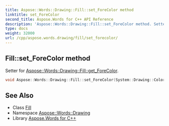 ```yaml
---
title: Aspose::Words::Drawing::Fill::set_ForeColor method
linktitle: set_ForeColor
second_title: Aspose.Words for C++ API Reference
description: 'Aspose::Words::Drawing::Fill::set_ForeColor method. Setter for Aspose::Words::Drawing::Fill::get_ForeColor in C++.'
type: docs
weight: 32000
url: /cpp/aspose.words.drawing/fill/set_forecolor/
---
```

## Fill::set_ForeColor method


Setter for [Aspose::Words::Drawing::Fill::get_ForeColor](../get_forecolor/).

```cpp
void Aspose::Words::Drawing::Fill::set_ForeColor(System::Drawing::Color value)
```

## See Also

* Class [Fill](../)
* Namespace [Aspose::Words::Drawing](../../)
* Library [Aspose.Words for C++](../../../)
